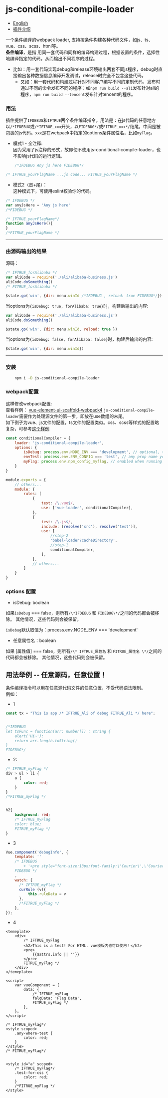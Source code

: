 # js-conditional-compile-loader

- [English](https://github.com/hzsrc/js-conditional-compile-loader/blob/master/readme.md)
- [插件介绍](https://segmentfault.com/a/1190000020102151)

一个条件编译的webpack loader, 支持按条件构建各种代码文件，如js、ts、vue、css、scss、html等。   
**条件编译**，是指 用同一套代码和同样的编译构建过程，根据设置的条件，选择性地编译指定的代码，从而输出不同程序的过程。  

- 比如：用一套代码实现debug和release环境输出两套不同js程序，debug时直接输出各种数据信息编译开发调试，release时完全不包含这些代码。   
    - 又如：用一套代码和构建过程针对不同客户编写不同的定制代码，发布时通过不同的命令发布不同的程序：如`npm run build --ali`发布针对ali的程序，`npm run build --tencent`发布针对tencent的程序。


### 用法
插件提供了`IFDEBUG`和`IFTRUE`两个条件编译指令。用法是：在js代码的任意地方以`/*IFDEBUG`或`/*IFTRUE_xxx`开头，以`FIDEBUG*/`或`FITRUE_xxx*/`结尾，中间是被包裹的js代码。`xxx`是在webpack中指定的options条件属性名，比如`myFlag`。

- 模式1 - 全注释:   
因为采用了js注释的形式，故即使不使用js-conditional-compile-loader，也不影响js代码的运行逻辑。
````js
    /*IFDEBUG Any js here FIDEBUG*/
````

````js
/* IFTRUE_yourFlagName ...js code... FITRUE_yourFlagName */
````
- 模式2（首+尾）：   
这种模式下，可使用eslint校验你的代码。
````js
/* IFDEBUG */
var anyJsHere = 'Any js here'
/*FIDEBUG */
````

````js
/* IFTRUE_yourFlagName*/ 
function anyJsHere(){
}
/*FITRUE_yourFlagName */
````

----
### 由源码输出的结果
源码：
````js
/* IFTRUE_forAlibaba */
var aliCode = require('./ali/alibaba-business.js')
aliCode.doSomething()
/* FITRUE_forAlibaba */

$state.go('win', {dir: menu.winId /*IFDEBUG , reload: true FIDEBUG*/})
````
当options为`{isDebug: true, forAlibaba: true}`时，构建后输出的内容:
````js
var aliCode = require('./ali/alibaba-business.js')
aliCode.doSomething()

$state.go('win', {dir: menu.winId, reload: true })
````

当options为`{isDebug: false, forAlibaba: false}`时，构建后输出的内容:
````js
$state.go('win', {dir: menu.winId})
````
----


### 安装
````bash
    npm i -D js-conditional-compile-loader
````

### webpack配置
这样修改webpack配置:     
查看样例： [vue-element-ui-scaffold-webpack4](https://github.com/hzsrc/vue-element-ui-scaffold-webpack4)
`js-conditional-compile-loader`需要作为处理源文件的第一步，即放在use数组的末尾。   
如下例子为vue、js文件的配置，ts文件的配置类似。css、scss等样式的配置略复杂，可参考[这个样例](https://github.com/hzsrc/vue-element-ui-scaffold-webpack4/blob/master/build/utils.js)

````js
const conditionalCompiler = {
    loader: 'js-conditional-compile-loader',
    options: {
        isDebug: process.env.NODE_ENV === 'development', // optional, this expression is default
        envTest: process.env.ENV_CONFIG === 'test', // any prop name you want, used for /* IFTRUE_evnTest ...js code... FITRUE_evnTest */
        myFlag: process.env.npm_config_myflag, // enabled when running command: `npm run build --myflag`
    }
}

module.exports = {
    // others...
    module: {
        rules: [
            {
                test: /\.vue$/,
                use: ['vue-loader', conditionalCompiler],
            },
            {
                test: /\.js$/,
                include: [resolve('src'), resolve('test')],
                use: [
                    //step-2
                    'babel-loader?cacheDirectory',
                    //step-1
                    conditionalCompiler,
                ],
            },
            // others...
        ]
    }
}
````
### options 配置
- isDebug: boolean

如果`isDebug` === false，则所有`/\*IFDEBUG` 和 `FIDEBUG\*/`之间的代码都会被移除。 其他情况，这些代码则会被保留。

`isDebug`默认取值为：process.env.NODE_ENV === 'development'

- 任意属性名：boolean

如果 [属性值] === false，则所有`/\* IFTRUE_属性名` 和 `FITRUE_属性名 \*/`之间的代码都会被移除。 其他情况，这些代码则会被保留。

	
## 用法举例 -- 任意源码，任意位置！
条件编译指令可以用在任意源代码文件的任意位置，不受代码语法限制。    
例如：

* 1
````typescript
const tx = "This is app /* IFTRUE_Ali of debug FITRUE_Ali */ here";


/*IFDEBUG
let tsFunc = function(arr: number[]) : string {
    alert('Hi~');
    return arr.length.toString()
}
FIDEBUG*/
````

* 2:
````scss
/* IFTRUE_myFlag */
div > ul > li {
    a {
        color: red;
    }
}
/*FITRUE_myFlag */


h2{
    background: red;
    /* IFTRUE_myFlag 
    color: blue;
    FITRUE_myFlag */
}
````

* 3
```js
Vue.component('debugInfo', {
    template: ''
    /* IFDEBUG
        + '<pre style="font-size:13px;font-family:\'Courier\',\'Courier New\';z-index:9999;line-height: 1.1;position: fixed;top:0;right:0; pointer-events: none">{{JSON.stringify($attrs.info || "", null, 4).replace(/"(\\w+)":/g, "$1:")}}</pre>'
    FIDEBUG */
    ,
    watch: {
      /* IFTRUE_myFlag */
      curRule (v){
          this.ruleData = v
      },
      /*FITRUE_myFlag */
    },
});
```

* 4
```vue
<temeplate>
    <div>
        /* IFTRUE_myFlag
        <h2>This is a test! For HTML. vue模板内也可以使用！</h2>
        <pre>
            {{$attrs.info || ''}}
        </pre>
        FITRUE_myFlag */
    </div>
</temeplate>

<script>
    var vueComponent = {
        data: {
            /* IFTRUE_myFlag
            falgData: 'Flag Data',
            FITRUE_myFlag */
        },
    };
</script>

/* IFTRUE_myFlag*/
<style scoped>
    .any-where-test {
        color: red;
    }
</style>
/* FITRUE_myFlag*/


<style id="a" scoped>
    /* IFTRUE_myFlag*/
    .test-for-css {
        color: red;
    }
    /*FITRUE_myFlag */
</style>
```
